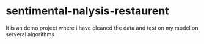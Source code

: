 # sentimental-nalysis-restaurent
It is an demo project where i have cleaned the data and test on my model on serveral algorithms

